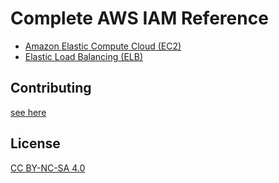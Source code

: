 # Complete AWS IAM Reference

* [Amazon Elastic Compute Cloud (EC2)](services/ec2.md)
* [Elastic Load Balancing (ELB)](services/elasticloadbalancing.md)

## Contributing

[see here](CONTRIBUTING.md)

## License

[CC BY-NC-SA 4.0](LICENSE.md)
